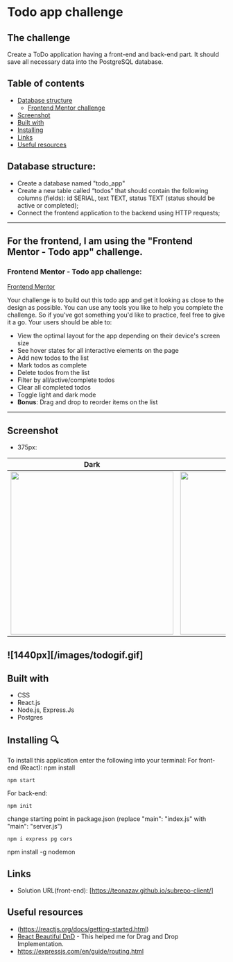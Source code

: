 # Todo app challenge

## The challenge

Create a ToDo application having a front-end and back-end part. It should save all necessary data into the PostgreSQL database.

## Table of contents

- [Database structure](#database-structure)
  - [Frontend Mentor challenge](#the-challenge)
- [Screenshot](#screenshot)
- [Built with](#built-with)
- [Installing](#Installing)
- [Links](#Links)
- [Useful resources](#Useful-resources)

## Database structure:

- Create a database named "todo_app"
- Create a new table called “todos” that should contain the following columns (fields): id SERIAL, text TEXT, status TEXT (status should be active or completed);
- Connect the frontend application to the backend using HTTP requests;

---

## For the frontend, I am using the "Frontend Mentor - Todo app" challenge.

### Frontend Mentor - Todo app challenge:

[Frontend Mentor](https://www.frontendmentor.io)

Your challenge is to build out this todo app and get it looking as close to the design as possible.
You can use any tools you like to help you complete the challenge. So if you've got something you'd like to practice, feel free to give it a go.
Your users should be able to:

- View the optimal layout for the app depending on their device's screen size
- See hover states for all interactive elements on the page
- Add new todos to the list
- Mark todos as complete
- Delete todos from the list
- Filter by all/active/complete todos
- Clear all completed todos
- Toggle light and dark mode
- **Bonus**: Drag and drop to reorder items on the list

---

## Screenshot

- 375px:

| Dark                                           | Light                                           |
| ---------------------------------------------- | ----------------------------------------------- |
| <img src="/images/375px-dark.JPG" width="375"> | <img src="/images/375px-light.JPG" width="375"> |

## ![1440px][/images/todogif.gif]

## Built with

- CSS
- React.js
- Node.js, Express.Js
- Postgres

## Installing 🔍

To install this application enter the following into your terminal:
For front-end (React):
npm install

```
npm start
```

For back-end:

```
npm init

```

change starting point in package.json (replace "main": "index.js" with "main": "server.js")

```
npm i express pg cors

```

npm install -g nodemon

## Links

- Solution URL(front-end): [https://teonazav.github.io/subrepo-client/]

## Useful resources

- (https://reactjs.org/docs/getting-started.html)
- [React Beautiful DnD](https://github.com/atlassian/react-beautiful-dnd) - This helped me for Drag and Drop Implementation.
- https://expressjs.com/en/guide/routing.html
